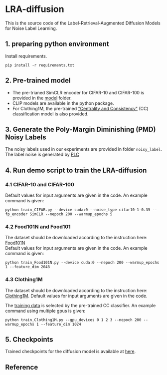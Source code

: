 # LRA-diffusion
This is the source code of the Label-Retrieval-Augmented Diffusion Models for Noise Label Learning.

<!-- ![CIFAR-10_TSNE](https://user-images.githubusercontent.com/123635107/214941573-02dfafbc-6e18-400d-87e6-fa604aab2501.png) -->

## 1. preparing python environment
Install requirements.<br />
```
pip install -r requirements.txt
```

## 2. Pre-trained model
* The pre-trianed SimCLR encoder for CIFAR-10 and CIFAR-100 is provided in the [model](https://github.com/puar-playground/LRA-diffusion/tree/main/model) folder. <br />
* CLIP models are available in the python package. <br />
* For Clothing1M, the pre-trained ["Centrality and Consistency"](https://github.com/uitrbn/tscsi_idn) (CC) classification model is also provided.

## 3. Generate the Poly-Margin Diminishing (PMD) Noisy Labels
The noisy labels used in our experiments are provided in folder `noisy_label`.<br />
The label noise is generated by [PLC](https://github.com/puar-playground/PLC/tree/master/cifar)

## 4. Run demo script to train the LRA-diffusion
### 4.1 CIFAR-10 and CIFAR-100<br />
Default values for input arguments are given in the code. An example command is given:
```
python train_CIFAR.py --device cuda:0 --noise_type cifar10-1-0.35 --fp_encoder SimCLR --nepoch 200 --warmup_epochs 5
```
### 4.2 Food101N and Food101<br />
The dataset should be downloaded according to the instruction here: [Food101N](https://github.com/puar-playground/LRA-diffusion/tree/main/Food101N_data)<br />
Default values for input arguments are given in the code. An example command is given:
```
python train_Food101N.py --device cuda:0 --nepoch 200 --warmup_epochs 1 --feature_dim 2048
```
### 4.3 Clothing1M<br />
The dataset should be downloaded according to the instruction here: [Clothing1M](https://github.com/puar-playground/LRA-diffusion/tree/main/Clothing1M_data). Default values for input arguments are given in the code. <br />

The [training data](https://github.com/puar-playground/LRA-diffusion/tree/main/Clothing1M/annotations) is selected by the pre-trained CC classifier. An example command using multiple gpus is given:
```
python train_Clothing1M.py --gpu_devices 0 1 2 3 --nepoch 200 --warmup_epochs 1 --feature_dim 1024
```

## 5. Checkpoints
Trained checkpoints for the diffusion model is available at [here](https://drive.google.com/drive/folders/1SXzlQoOAksw349J2jnBSh5aCprDWdTQb?usp=share_link).

## Reference


